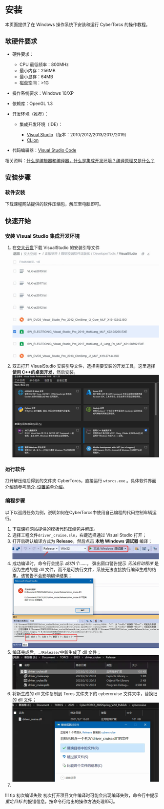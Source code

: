# 安装

本页面提供了在 Windows 操作系统下安装和运行 CyberTorcs 的操作教程。

## 软硬件要求

- 硬件要求：
    - CPU 最低频率：800MHz
    - 最小内存：256MB
    - 最小显存：64MB
    - 磁盘空间：>1G
- 操作系统要求：Windows 10/XP
- 依赖库：OpenGL 1.3
- 开发环境（推荐）：

    - 集成开发环境（IDE）：
        
        - [Visual Studio](https://visualstudio.microsoft.com/)（版本：2010/2012/2013/2017/2019）
        - [CLion](https://www.jetbrains.com/clion/)

- 代码编辑器：[Visual Studio Code](https://code.visualstudio.com/)

相关资料：[什么是编辑器和编译器，什么是集成开发环境？编译原理又是什么？](https://zhuanlan.zhihu.com/p/126164350)

## 安装步骤

### 软件安装

下载课程网站提供的软件压缩包，解压至电脑即可。

## 快速开始

### 安装 Visual Studio 集成开发环境

1. 在[交大云盘](https://jbox.sjtu.edu.cn/v/list/ent/936369142)下载 VisualStudio 的安装引导文件
    ![下载 Visual Studio 的安装引导文件](imgs/install/vs_download.png)
2. 双击打开 VisualStudio 安装引导文件，选择需要安装的开发工具，这里选择 **使用 C++的桌面开发**，然后安装。
    ![安装 Visual Studio!](imgs/install/vs_install.png)

### 运行软件

打开解压缩后得到的文件夹 CyberTorcs，直接运行 `wtorcs.exe` 。具体软件界面介绍请参考[简介-设置菜单介绍](https://cybertorcs.readthedocs.io/zh_CN/latest/intro_settings/)。

### 编程步骤

以下以巡线任务为例，说明如何在CyberTorcs中使用自己编程的代码控制车辆运行。

1. 下载课程网站提供的模板代码压缩包并解压。
2. 选择工程文件`driver_cruise.sln`，右键选择通过 Visual Studio 打开；
3. 打开后确认编译方式为 **Release**，然后点击 **本地 Windows 调试器** 编译；
    ![编译](imgs/install/compile.png)
4. 成功编译时，命令行会提示 *成功1个……*。 
   弹出窗口警告提示 *无法启动程序* 是因为生成的是 dll 文件，而不是可执行文件，系统无法直接执行编译生成的结果，该警告不会影响编译结果；
    ![编译结果](imgs/install/compile_result.png)
5. 编译完成后，`./Release/`中新生成了 dll 文件；
    ![生成dll](imgs/install/generate_dll.png)
6. 将新生成的 dll 文件复制到 Torcs 文件夹下的 cybercruise 文件夹中，替换旧的 dll 文件；
    ![发布dll](imgs/install/release_dll.png)
7. 

!!! tip 初次编译失败
    初次打开项目文件编译时可能会出现编译失败，命令行中提示 *重定目标* 的报错信息，按命令行给出的操作方法处理即可。